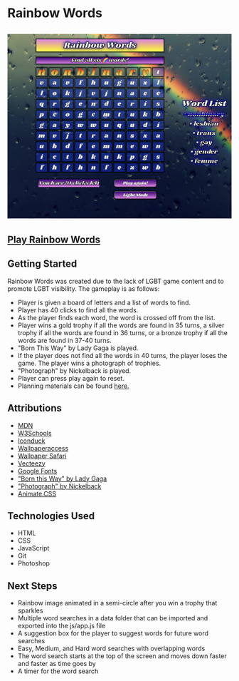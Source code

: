 # Rainbow Words
## ![Rainbow Words Screenshot](./assets/images/RainbowWordsScreenshot.png)
## [Play Rainbow Words](https://rainbowwords.netlify.app/)
## Getting Started
Rainbow Words was created due to the lack of LGBT game content and to promote LGBT visibility.  The gameplay is as follows:
* Player is given a board of letters and a list of words to find.
* Player has 40 clicks to find all the words.
* As the player finds each word, the word is crossed off from the list.
* Player wins a gold trophy if all the words are found in 35 turns, a silver trophy if all the words are found in 36 turns, or a bronze trophy if all the words are found in 37-40 turns.
* "Born This Way" by Lady Gaga is played.
* If the player does not find all the words in 40 turns, the player loses the game.  The player wins a photograph of trophies.
* "Photograph" by Nickelback is played.
* Player can press play again to reset.
* Planning materials can be found [here.](./pseudo.txt)
## Attributions
* [MDN](https://www.w3schools.com/)
* [W3Schools](https://www.w3schools.com/)
* [Iconduck](https://iconduck.com/emojis/44328/rainbow)
* [Wallpaperaccess](https://wallpaperaccess.com/rainbow-rain)
* [Wallpaper Safari](https://wallpapersafari.com/rainbow-clouds-wallpaper/)
* [Vecteezy](https://www.vecteezy.com/vector-art/11264507-winner-trophy-icon-gold-silver-bronze-cartoon-trophy-vector-illustration)
* [Google Fonts](https://fonts.googleapis.com/css2?family=Shrikhand&display=swa)
* ["Born this Way" by Lady Gaga](https://www.youtube.com/watch?v=3Vzrr64ZrVU)
* ["Photograph" by Nickelback](https://www.youtube.com/watch?v=IcDnVaYOsig)
* [Animate.CSS](https://animate.style/#attention_seekers)
## Technologies Used
* HTML
* CSS
* JavaScript
* Git
* Photoshop
## Next Steps
* Rainbow image animated in a semi-circle after you win a trophy that sparkles
* Multiple word searches in a data folder that can be imported and exported into the js/app.js file
* A suggestion box for the player to suggest words for future word searches
* Easy, Medium, and Hard word searches with overlapping words
* The word search starts at the top of the screen and moves down faster and faster as time goes by
* A timer for the word search